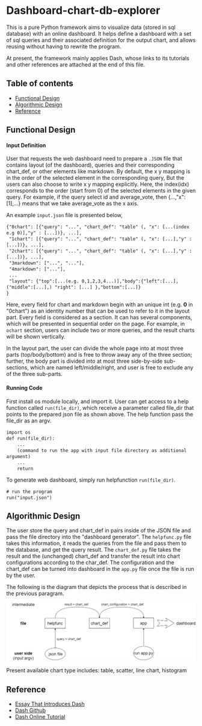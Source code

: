 # Dashboard-chart-db-explorer
This is a pure Python framework aims to visualize data (stored in sql database) with an online dashboard. It helps define a dashboard with a set of sql queries and their associated definition for the output chart, and allows reusing without having to rewrite the program.   

At present, the framework mainly applies Dash, whose links to its tutorials and other references are attached at the end of this file. 

## Table of contents
* [Functional Design](#Functional-Design)
* [Algorithmic Design](#Algorithmic-Design)
* [Reference](#Reference)

## Functional Design
#### Input Definition 

User that requests the web dashboard need to prepare a `.JSON` file that contains layout (of the dashboard), queries and their corresponding chart_def, or other elements like markdown. By default, the x y mapping is in the order of the selected element in the corresponding query, But the users can also choose to write x y mapping explicitly. Here, the index(idx) corresponds to the order (start from 0) of the selected elements in the given query. For example, if the query select id and average_vote, then {...,"x":[1],...} means that we take average_vote as the x axis.   

An example `input.json` file is presented below,
```
{"0chart": [{"query": "...", "chart_def": "table" (, "x": [...(index e.g 0)],"y" : [...])}, ...],
 "1chart": [{"query": "...", "chart_def": "table" (, "x": [...],"y" : [...])}, ...],
 "2chart": [{"query": "...", "chart_def": "table" (, "x": [...],"y" : [...])}, ...],
 "3markdown": ["...", "..."],
 "4markdown": ["..."],
 ...
 "layout": {"top":[...(e.g. 0,1,2,3,4...)],"body":{"left":[...],("middle":[...],) "right": [...] },"bottom":[...]}
}
```
Here, every field for chart and markdown begin with an unique int (e.g. __0__ in "0chart") as an identity number that can be used to refer to it in the layout part. Every field is considered as a section. It can has several components, which will be presented in sequential order on the page. For example, in `ochart` section, users can include two or more queries, and the result charts will be shown vertically.   

In the layout part, the user can divide the whole page into at most three parts (top/body/bottom) and is free to throw away any of the three section; further, the body part is divided into at most three side-by-side sub-sections, which are named left/middle/right, and user is free to exclude any of the three sub-parts.


#### Running Code   

First install os module locally, and import it. User can get access to a help function called `run(file_dir)`, which receive a parameter called file_dir that points to the prepared json file as shown above. The help function pass the file_dir as an argv.  

```
import os
def run(file_dir): 
    ...
    (command to run the app with input file directory as additional argument)
    ...
    return
```
To generate web dashboard, simply run helpfunction `run(file_dir)`.
```
# run the program
run("input.json") 
```

## Algorithmic Design
The user store the query and chart_def in pairs inside of the JSON file and pass the file directory into the "dashboard generator". The `helpfunc.py` file takes this information, it reads the queries from the file and pass them to the database, and get the query result. The `chart_def.py` file takes the result and the (unchanged) chart_def and transfer the result into chart configurations according to the char_def. The configuration and the chart_def can be turned into dashboard in the `app.py` file once the file is run by the user.

The following is the diagram that depicts the process that is described in the previous paragram.

![This is an image](/algorithm_diagram.png)

Present available chart type includes: table, scatter, line chart, histogram

## Reference
* [Essay That Introduces Dash](https://medium.com/plotly/introducing-dash-5ecf7191b503)
* [Dash Github](https://github.com/plotly/dash/)
* [Dash Online Tutorial](https://dash.plotly.com/)
